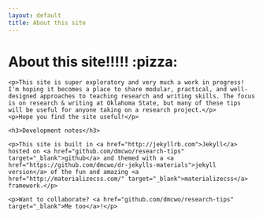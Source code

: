 ```yaml
---
layout: default
title: About this site
---
```


<div class="post">
<h1 class="pageTitle">About this site!!!!! :pizza:</h1>
    
    <p>This site is super exploratory and very much a work in progress! I'm hoping it becomes a place to share modular, practical, and well-designed approaches to teaching research and writing skills. The focus is on research & writing at Oklahoma State, but many of these tips will be useful for anyone taking on a research project.</p>
    <p>Hope you find the site useful!</p>
    
    <h3>Development notes</h3>
    
    <p>This site is built in <a href="http://jekyllrb.com">Jekyll</a> hosted on <a href="github.com/dmcwo/research-tips" target="_blank">github</a> and themed with a <a href="https://github.com/dmcwo/dr-jekylls-materials">jekyll version</a> of the fun and amazing <a href="http://materializecss.com/" target="_blank">materializecss</a> framework.</p>
	
    <p>Want to collaborate? <a href="github.com/dmcwo/research-tips" target="_blank">Me too</a>!</p>
</div>